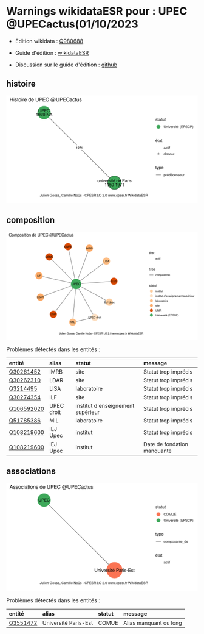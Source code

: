 Warnings wikidataESR pour : UPEC @UPECactus(01/10/2023
================

- Edition wikidata : [Q980688](https://www.wikidata.org/wiki/Q980688)
- Guide d'édition : [wikidataESR](https://github.com/cpesr/wikidataESR/)

- Discussion sur le guide d'édition : [github](https://github.com/cpesr/wikidataESR/issues)



## histoire 

![Graphique non généré](Q980688-histoire.png) 

 



## composition 

![Graphique non généré](Q980688-composition.png) 

Problèmes détectés dans les entités :

|entité                                                 |alias      |statut                            |message                     |
|:------------------------------------------------------|:----------|:---------------------------------|:---------------------------|
|[Q30261452](https://www.wikidata.org/wiki/Q30261452)   |IMRB       |site                              |Statut trop imprécis        |
|[Q30262310](https://www.wikidata.org/wiki/Q30262310)   |LDAR       |site                              |Statut trop imprécis        |
|[Q3214495](https://www.wikidata.org/wiki/Q3214495)     |LISA       |laboratoire                       |Statut trop imprécis        |
|[Q30274354](https://www.wikidata.org/wiki/Q30274354)   |ILF        |site                              |Statut trop imprécis        |
|[Q106592020](https://www.wikidata.org/wiki/Q106592020) |UPEC droit |institut d'enseignement supérieur |Statut trop imprécis        |
|[Q51785386](https://www.wikidata.org/wiki/Q51785386)   |MIL        |laboratoire                       |Statut trop imprécis        |
|[Q108219600](https://www.wikidata.org/wiki/Q108219600) |IEJ Upec   |institut                          |Statut trop imprécis        |
|[Q108219600](https://www.wikidata.org/wiki/Q108219600) |IEJ Upec   |institut                          |Date de fondation manquante |

 



## associations 

![Graphique non généré](Q980688-associations.png) 

Problèmes détectés dans les entités :

|entité                                             |alias                |statut |message                |
|:--------------------------------------------------|:--------------------|:------|:----------------------|
|[Q3551472](https://www.wikidata.org/wiki/Q3551472) |Université Paris-Est |COMUE  |Alias manquant ou long |

 

